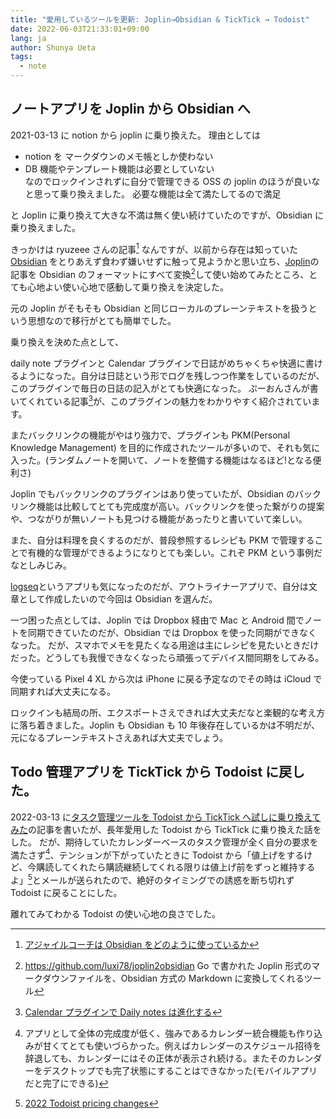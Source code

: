```yaml
---
title: "愛用しているツールを更新: Joplin→Obsidian & TickTick → Todoist"
date: 2022-06-03T21:33:01+09:00
lang: ja
author: Shunya Ueta
tags:
  - note
---
```


## ノートアプリを Joplin から Obsidian へ

2021-03-13 に notion から joplin に乗り換えた。 理由としては

- notion を マークダウンのメモ帳としか使わない
- DB 機能やテンプレート機能は必要としていない  
  なのでロックインされずに自分で管理できる OSS の joplin のほうが良いなと思って乗り換えました。 必要な機能は全て満たしてるので満足

と Joplin に乗り換えて大きな不満は無く使い続けていたのですが、Obsidian に乗り換えました。

きっかけは ryuzeee さんの記事[^ryuzee] なんですが、以前から存在は知っていた[Obsidian](https://obsidian.md/) をとりあえず食わず嫌いせずに触って見ようかと思い立ち、[Joplin](https://joplinapp.org/)の記事を Obsidian のフォーマットにすべて変換[^joplin-exporter]して使い始めてみたところ、とても心地よい使い心地で感動して乗り換えを決定した。

元の Joplin がそもそも Obsidian と同じローカルのプレーンテキストを扱うという思想なので移行がとても簡単でした。

乗り換えを決めた点として、

daily note プラグインと Calendar プラグインで日誌がめちゃくちゃ快適に書けるようになった。自分は日誌という形でログを残しつつ作業をしているのだが、このプラグインで毎日の日誌の記入がとても快適になった。
ぷーおんさんが書いてくれている記事[^obsidian-dairy]が、このプラグインの魅力をわかりやすく紹介されています。

またバックリンクの機能がやはり強力で、プラグインも PKM(Personal Knowledge Management) を目的に作成されたツールが多いので、それも気に入った。(ランダムノートを開いて、ノートを整備する機能はなるほど!となる便利さ)

Joplin でもバックリンクのプラグインはあり使っていたが、Obsidian のバックリンク機能は比較してとても完成度が高い。バックリンクを使った繋がりの提案や、つながりが無いノートも見つける機能があったりと書いていて楽しい。

また、自分は料理を良くするのだが、普段参照するレシピも PKM で管理することで有機的な管理ができるようになりとても楽しい。これぞ PKM という事例だなとしみじみ。

[logseq](https://logseq.com/)というアプリも気になったのだが、アウトライナーアプリで、自分は文章として作成したいので今回は Obsidian を選んだ。

一つ困った点としては、Joplin では Dropbox 経由で Mac と Android 間でノートを同期できていたのだが、Obsidian では Dropbox を使った同期ができなくなった。
だが、スマホでメモを見たくなる用途は主にレシピを見たいときだけだった。どうしても我慢できなくなったら頑張ってデバイス間同期をしてみる。

今使っている Pixel 4 XL から次は iPhone に戻る予定なのでその時は iCloud で同期すれば大丈夫になる。

ロックインも結局の所、エクスポートさえできれば大丈夫だなと楽観的な考え方に落ち着きました。Joplin も Obsidian も 10 年後存在しているかは不明だが、元になるプレーンテキストさえあれば大丈夫でしょう。

## Todo 管理アプリを TickTick から Todoist に戻した。

2022-03-13 に[タスク管理ツールを Todoist から TickTick へ試しに乗り換えてみた](https://shunyaueta.com/posts/2022-03-13/)の記事を書いたが、長年愛用した Todoist から TickTick に乗り換えた話をした。
だが、期待していたカレンダーベースのタスク管理が全く自分の要求を満たさず[^ticktick-badpoints]、テンションが下がっていたときに Todoist から「値上げをするけど、今購読してくれたら購読継続してくれる限りは値上げ前をずっと維持するよ」[^todoist]とメールが送られたので、絶好のタイミングでの誘惑を断ち切れず Todoist に戻ることにした。

離れてみてわかる Todoist の使い心地の良さでした。

[^ryuzee]: [アジャイルコーチは Obsidian をどのように使っているか](https://www.ryuzee.com/contents/blog/14568)
[^joplin-exporter]: https://github.com/luxi78/joplin2obsidian Go で書かれた Joplin 形式のマークダウンファイルを、Obsidian 方式の Markdown に変換してくれるツール
[^obsidian-dairy]: [Calendar プラグインで Daily notes は進化する](https://pouhon.net/obsidian-calendar/5996/)
[^todoist]: [2022 Todoist pricing changes](https://todoist.com/help/articles/2022-todoist-pricing-changes)
[^ticktick-badpoints]: アプリとして全体の完成度が低く、強みであるカレンダー統合機能も作り込みが甘くてとても使いづらかった。例えばカレンダーのスケジュール招待を辞退しても、カレンダーにはその正体が表示され続ける。またそのカレンダーをデスクトップでも完了状態にすることはできなかった(モバイルアプリだと完了にできる)
